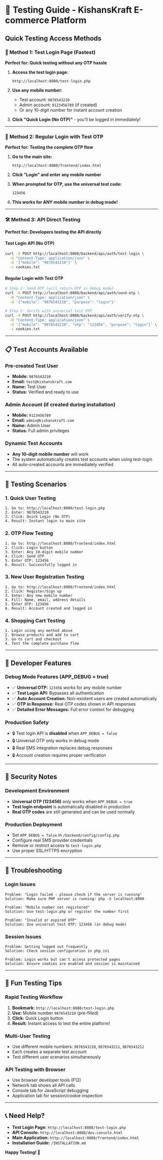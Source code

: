 # 🧪 Testing Guide - KishansKraft E-commerce Platform

## Quick Testing Access Methods

### 🚀 Method 1: Test Login Page (Fastest)
**Perfect for: Quick testing without any OTP hassle**

1. **Access the test login page:**
   ```
   http://localhost:8080/test-login.php
   ```

2. **Use any mobile number:**
   - Test account: `9876543210`
   - Admin account: `9123456789` (if created)
   - Or any 10-digit number for instant account creation

3. **Click "Quick Login (No OTP)"** - you'll be logged in immediately!

---

### 🔐 Method 2: Regular Login with Test OTP 
**Perfect for: Testing the complete OTP flow**

1. **Go to the main site:**
   ```
   http://localhost:8080/frontend/index.html
   ```

2. **Click "Login" and enter any mobile number**

3. **When prompted for OTP, use the universal test code:**
   ```
   123456
   ```

4. **This works for ANY mobile number in debug mode!**

---

### 🛠️ Method 3: API Direct Testing
**Perfect for: Developers testing the API directly**

#### Test Login API (No OTP)
```bash
curl -X POST http://localhost:8080/backend/api/auth/test-login \
  -H "Content-Type: application/json" \
  -d '{"mobile": "9876543210"}' \
  -c cookies.txt
```

#### Regular Login with Test OTP
```bash
# Step 1: Send OTP (will return OTP in debug mode)
curl -X POST http://localhost:8080/backend/api/auth/send-otp \
  -H "Content-Type: application/json" \
  -d '{"mobile": "9876543210", "purpose": "login"}'

# Step 2: Verify with universal test OTP
curl -X POST http://localhost:8080/backend/api/auth/verify-otp \
  -H "Content-Type: application/json" \
  -d '{"mobile": "9876543210", "otp": "123456", "purpose": "login"}' \
  -c cookies.txt
```

---

## 📋 Test Accounts Available

### Pre-created Test User
- **Mobile:** `9876543210`
- **Email:** `test@kishanskraft.com`
- **Name:** Test User
- **Status:** Verified and ready to use

### Admin Account (if created during installation)
- **Mobile:** `9123456789`
- **Email:** `admin@kishanskraft.com`
- **Name:** Admin User
- **Status:** Full admin privileges

### Dynamic Test Accounts
- **Any 10-digit mobile number** will work
- The system automatically creates test accounts when using test-login
- All auto-created accounts are immediately verified

---

## 🎯 Testing Scenarios

### 1. **Quick User Testing**
```
1. Go to: http://localhost:8080/test-login.php
2. Enter: 9876543210
3. Click: Quick Login (No OTP)
4. Result: Instant login to main site
```

### 2. **OTP Flow Testing**
```
1. Go to: http://localhost:8080/frontend/index.html
2. Click: Login button
3. Enter: Any 10-digit mobile number
4. Click: Send OTP
5. Enter OTP: 123456
6. Result: Successfully logged in
```

### 3. **New User Registration Testing**
```
1. Go to: http://localhost:8080/frontend/index.html
2. Click: Register/Sign up
3. Enter: Any new mobile number
4. Fill: Name, email, address details
5. Enter OTP: 123456
6. Result: Account created and logged in
```

### 4. **Shopping Cart Testing**
```
1. Login using any method above
2. Browse products and add to cart
3. Go to cart and checkout
4. Test the complete purchase flow
```

---

## 🔧 Developer Features

### Debug Mode Features (APP_DEBUG = true)
- ✅ **Universal OTP:** `123456` works for any mobile number
- ✅ **Test Login API:** Bypasses all authentication
- ✅ **Auto Account Creation:** Non-existent users are created automatically
- ✅ **OTP in Response:** Real OTP codes shown in API responses
- ✅ **Detailed Error Messages:** Full error context for debugging

### Production Safety
- 🔒 Test login API is **disabled** when `APP_DEBUG = false`
- 🔒 Universal OTP only works in debug mode
- 🔒 Real SMS integration replaces debug responses
- 🔒 Account creation requires proper verification

---

## 🚨 Security Notes

### Development Environment
- **Universal OTP (123456)** only works when `APP_DEBUG = true`
- **Test login endpoint** is automatically disabled in production
- **Real OTP codes** are still generated and can be used normally

### Production Deployment
- Set `APP_DEBUG = false` in `/backend/config/config.php`
- Configure real SMS provider credentials
- Remove or restrict access to `test-login.php`
- Use proper SSL/HTTPS encryption

---

## 🐛 Troubleshooting

### Login Issues
```
Problem: "Login failed - please check if the server is running"
Solution: Make sure PHP server is running: php -S localhost:8080
```

```
Problem: "Mobile number not registered"
Solution: Use test-login.php or register the number first
```

```
Problem: "Invalid or expired OTP"
Solution: Use universal test OTP: 123456 (in debug mode)
```

### Session Issues
```
Problem: Getting logged out frequently
Solution: Check session configuration in php.ini
```

```
Problem: Login works but can't access protected pages
Solution: Ensure cookies are enabled and session is maintained
```

---

## 🎪 Fun Testing Tips

### Rapid Testing Workflow
1. **Bookmark:** `http://localhost:8080/test-login.php`
2. **Use:** Mobile number `9876543210` (pre-filled)
3. **Click:** Quick Login button
4. **Result:** Instant access to test the entire platform!

### Multi-User Testing
- Use different mobile numbers: `9876543210`, `9876543211`, `9876543212`
- Each creates a separate test account
- Test different user scenarios simultaneously

### API Testing with Browser
- Use browser developer tools (F12)
- Network tab shows all API calls
- Console tab for JavaScript debugging
- Application tab for session/cookie inspection

---

## 📞 Need Help?

- **Test Login Page:** `http://localhost:8080/test-login.php`
- **API Console:** `http://localhost:8080/dev-console.html`
- **Main Application:** `http://localhost:8080/frontend/index.html`
- **Installation Guide:** `/INSTALLATION.md`

**Happy Testing! 🎉**
